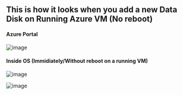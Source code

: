 ## This is how it looks when you add a new Data Disk on Running Azure VM (No reboot)

#### Azure Portal

![image](https://user-images.githubusercontent.com/13016162/163523613-7d2dc8f9-fbc0-412f-8754-83b3d4b82c53.png)

#### Inside OS (Immidiately/Without reboot on a running VM)

![image](https://user-images.githubusercontent.com/13016162/163523752-87b21d20-6ccb-42d0-91a8-c5a4e425c87e.png)

![image](https://user-images.githubusercontent.com/13016162/163523915-552edd37-b20e-437f-815f-c771f28541c3.png)
